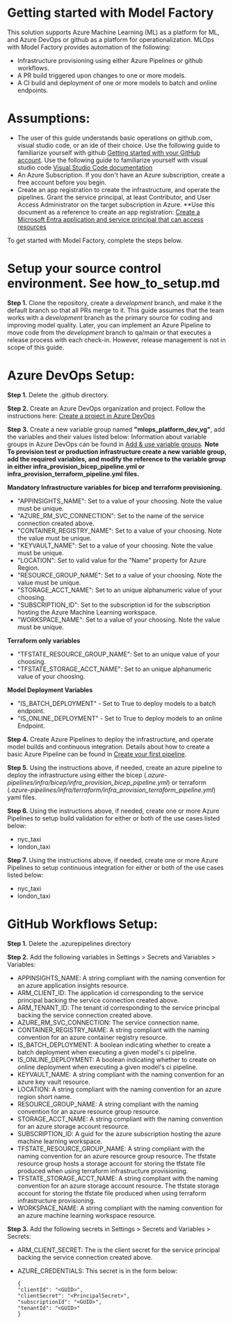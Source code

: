 # Getting started with Model Factory

This solution supports Azure Machine Learning (ML) as a platform for ML, and Azure DevOps or github as a platform for operationalization. MLOps with Model Factory provides automation of the following:

* Infrastructure provisioning using either Azure Pipelines or github workflows.
* A PR build triggered upon changes to one or more models.
* A CI build and deployment of one or more models to batch and online endpoints.

# Assumptions: 
- The user of this guide understands basic operations on github.com, visual studio code, or an ide of their choice. Use the following guide to familiarize yourself with github [Getting started with your GitHub account](https://docs.github.com/en/get-started/onboarding/getting-started-with-your-github-account). Use the following guide to familiarize yourself with visual studio code [Visual Studio Code documentation](https://code.visualstudio.com/docs)
- An Azure Subscription. If you don't have an Azure subscription, create a free account before you begin.
- Create an app registration to create the infrastructure, and operate the pipelines.  Grant the service principal, at least Contributor, and User Access Administrator on the target subscription in Azure.
**Use this document as a reference to create an app registration: [Create a Microsoft Entra application and service principal that can access resources](https://learn.microsoft.com/en-us/entra/identity-platform/howto-create-service-principal-portal)

To get started with Model Factory, complete the steps below. 

# Setup your source control environment. See how_to_setup.md
**Step 1.** Clone the repository, create a *development* branch, and make it the default branch so that all PRs merge to it. This guide assumes that the team works with a *development* branch as the primary source for coding and improving model quality. Later, you can implement an Azure Pipeline to move code from the *development* branch to qa/main or that executes a release process with each check-in. However, release management is not in scope of this guide. 

# Azure DevOps Setup:
**Step 1.** Delete the .github directory.

**Step 2.** Create an Azure DevOps organization and project. Follow the instructions here: [Create a project in Azure DevOps](https://learn.microsoft.com/en-us/azure/devops/organizations/projects/create-project?view=azure-devops&tabs=browser) 

**Step 3.** Create a new variable group named **"mlops_platform_dev_vg"**, add the variables and their values listed below: 
Information about variable groups in Azure DevOps can be found in [Add & use variable groups](https://learn.microsoft.com/en-us/azure/devops/pipelines/library/variable-groups?view=azure-devops&tabs=classic).
**Note To provision test or production infrastructure create a new variable group, add the required variables, and modify the reference to the variable group in either infra_provision_bicep_pipeline.yml or infra_provision_terraform_pipeline.yml files.**

**Mandatory Infrastructure variables for bicep and terraform provisioning.** 
- "APPINSIGHTS_NAME": Set to a value of your choosing.  Note the value must be unique.
- "AZURE_RM_SVC_CONNECTION":  Set to the name of the service connection created above. 
- "CONTAINER_REGISTRY_NAME": Set to a value of your choosing.  Note the value must be unique.
- "KEYVAULT_NAME": Set to a value of your choosing.  Note the value must be unique.
- "LOCATION": Set to valid value for the "Name" property for Azure Region.
- "RESOURCE_GROUP_NAME": Set to a value of your choosing.  Note the value must be unique.
- "STORAGE_ACCT_NAME": Set to an unique alphanumeric value of your choosing.
- "SUBSCRIPTION_ID": Set to the subscription id for the subscription hosting the Azure Machine Learning workspace.    
- "WORKSPACE_NAME": Set to a value of your choosing.  Note the value must be unique.

**Terraform only variables** 
- "TFSTATE_RESOURCE_GROUP_NAME": Set to an unique value of your choosing.
- "TFSTATE_STORAGE_ACCT_NAME": Set to an unique alphanumeric value of your choosing.

**Model Deployment Variables**
- "IS_BATCH_DEPLOYMENT" - Set to True to deploy models to a batch endpoint.
- "IS_ONLINE_DEPLOYMENT" - Set to True to deploy models to an online Endpoint.

**Step 4.** Create Azure Pipelines to deploy the infrastructure, and operate model builds and continuous integration.
Details about how to create a basic Azure Pipeline can be found in [Create your first pipeline](https://learn.microsoft.com/en-us/azure/devops/pipelines/create-first-pipeline?view=azure-devops&tabs).

**Step 5.** Using the instructions above, if needed, create an azure pipeline to deploy the infrastructure using either the bicep (*.azure-pipelines/infra/bicep/infra_provision_bicep_pipeline.yml*) or terraform (*.azure-pipelines/infra/terraform/infra_provision_terraform_pipeline.yml*) yaml files. 

**Step 6.** Using the instructions above, if needed, create one or more Azure Pipelines to setup build validation for either or both of the use cases listed below:
- nyc_taxi
- london_taxi

**Step 7.** Using the instructions above, if needed, create one or more Azure Pipelines to setup continuous integration for either or both of the use cases listed below:
- nyc_taxi
- london_taxi

# GitHub Workflows Setup:
**Step 1.** Delete the .azurepipelines directory

**Step 2.** Add the following variables in Settings > Secrets and Variables > Variables:
  - APPINSIGHTS_NAME: A string compliant with the naming convention for an azure application insights resource.
  - ARM_CLIENT_ID: The application id corresponding to the service principal backing the service connection created above.
  - ARM_TENANT_ID: The tenant id corresponding to the service principal backing the service connection created above.
  - AZURE_RM_SVC_CONNECTION: The service connection name.
  - CONTAINER_REGISTRY_NAME: A string compliant with the naming convention for an azure container registry resource.
  - IS_BATCH_DEPLOYMENT: A boolean indicating whether to create a batch deployment when executing a given model's ci pipeline.
  - IS_ONLINE_DEPLOYMENT: A boolean indicating whether to create on online deployment when executing a given model's ci pipeline.
  - KEYVAULT_NAME: A string compliant with the naming convention for an azure key vault resource.
  - LOCATION: A string compliant with the naming convention for an azure region short name.
  - RESOURCE_GROUP_NAME: A string compliant with the naming convention for an azure resource group resource.
  - STORAGE_ACCT_NAME: A string compliant with the naming convention for an azure storage account resource.
  - SUBSCRIPTION_ID: A guid for the azure subscription hosting the azure machine learning workspace. 
  - TFSTATE_RESOURCE_GROUP_NAME: A string compliant with the naming convention for an azure resource group resource. The tfstate resource group hosts a storage account for storing the tfstate file produced when using terraform infrastructure provisioning.
  - TFSTATE_STORAGE_ACCT_NAME: A string compliant with the naming convention for an azure storage account resource. The tfstate storage account for storing the tfstate file produced when using terraform infrastructure provisioning.
  - WORKSPACE_NAME: A string compliant with the naming convention for an azure machine learning workspace resource. 

**Step 3.** Add the following secrets in Settings > Secrets and Variables > Secrets:
- ARM_CLIENT_SECRET: The is the client secret for the service principal backing the service connection created above.
- AZURE_CREDENTIALS: This secret is in the form below:

    ```
    {
    "clientId": "<GUID>",
    "clientSecret": "<PrincipalSecret>",
    "subscriptionId": "<GUID>",
    "tenantId": "<GUID>"
    }
    ```
